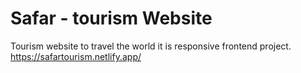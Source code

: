 #  Safar - tourism Website
 Tourism website to travel the world it is responsive frontend project.
https://safartourism.netlify.app/
